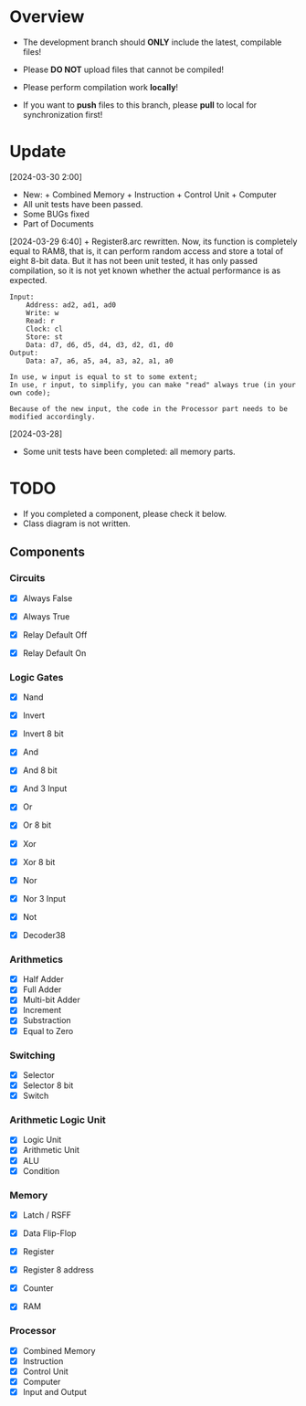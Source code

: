 <!--
 * @Author: Dongze Yang
 * @Date: 2024-01-27 13:27:00
 * @LastEditors: Dongze Yang
 * @LastEditTime: 2024-03-30 02:08:05
 * @Description: 
-->

# Overview

- The development branch should **ONLY** include the latest, compilable files!

- Please **DO NOT** upload files that cannot be compiled!

- Please perform compilation work **locally**!

- If you want to **push** files to this branch, please **pull** to local for synchronization first!

# Update

[2024-03-30 2:00]
 + New:
 \+ Combined Memory
 \+ Instruction
 \+ Control Unit
 \+ Computer
 + All unit tests have been passed.
 + Some BUGs fixed
 + Part of Documents


[2024-03-29 6:40]
 \+ Register8.arc rewritten. Now, its function is completely equal to RAM8, that is, it can perform random access and store a total of eight 8-bit data. But it has not been unit tested, it has only passed compilation, so it is not yet known whether the actual performance is as expected.

    Input:
        Address: ad2, ad1, ad0
        Write: w
        Read: r
        Clock: cl
        Store: st
        Data: d7, d6, d5, d4, d3, d2, d1, d0
    Output:
        Data: a7, a6, a5, a4, a3, a2, a1, a0
    
    In use, w input is equal to st to some extent;
    In use, r input, to simplify, you can make "read" always true (in your own code);

    Because of the new input, the code in the Processor part needs to be modified accordingly.

[2024-03-28]
 + Some unit tests have been completed: all memory parts.

# TODO

 - If you completed a component, please check it below.
 - Class diagram is not written.

## Components

### Circuits
- [x] Always False
- [x] Always True
- [x] Relay Default Off
- [x] Relay Default On


### Logic Gates
- [x] Nand
- [x] Invert
- [x] Invert 8 bit
- [x] And
- [x] And 8 bit
- [x] And 3 Input
- [x] Or
- [x] Or 8 bit
- [x] Xor
- [x] Xor 8 bit
- [x] Nor
- [x] Nor 3 Input
- [x] Not
- [x] Decoder38


### Arithmetics
- [x] Half Adder
- [x] Full Adder
- [x] Multi-bit Adder
- [x] Increment
- [x] Substraction
- [x] Equal to Zero

### Switching
- [x] Selector
- [x] Selector 8 bit
- [x] Switch

### Arithmetic Logic Unit
- [x] Logic Unit
- [x] Arithmetic Unit
- [x] ALU
- [x] Condition

### Memory
- [x] Latch / RSFF
- [x] Data Flip-Flop
- [x] Register
- [x] Register 8 address
- [x] Counter
- [x] RAM


### Processor
- [x] Combined Memory
- [x] Instruction
- [x] Control Unit
- [x] Computer
- [x] Input and Output
